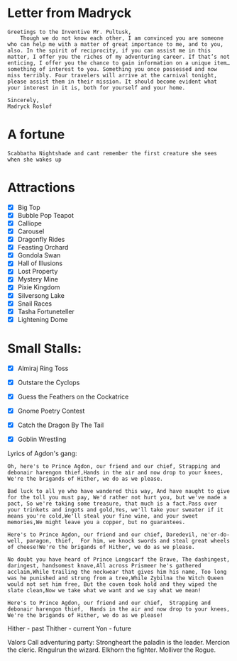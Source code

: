 # Letter from Madryck
```
Greetings to the Inventive Mr. Pultusk,
    Though we do not know each other, I am convinced you are someone who can help me with a matter of great importance to me, and to you, also. In the spirit of reciprocity, if you can assist me in this matter, I offer you the riches of my adventuring career. If that’s not enticing, I offer you the chance to gain information on a unique item… something of interest to you. Something you once possessed and now miss terribly. Four travelers will arrive at the carnival tonight, please assist them in their mission. It should become evident what your interest in it is, both for yourself and your home.

Sincerely,
Madryck Roslof
```
# A fortune
`Scabbatha Nightshade and cant remember the first creature she sees when she wakes up`


# Attractions
- [x] Big Top
- [x] Bubble Pop Teapot
- [x] Calliope
- [x] Carousel
- [x] Dragonfly Rides
- [x] Feasting Orchard
- [x] Gondola Swan
- [x] Hall of Illusions
- [x] Lost Property
- [x] Mystery Mine
- [x] Pixie Kingdom
- [x] Silversong Lake
- [x] Snail Races
- [x] Tasha Fortuneteller
- [x] Lightening Dome

# Small Stalls:
- [x] Almiraj Ring Toss
- [x] Outstare the Cyclops
- [x] Guess the Feathers on the Cockatrice
- [x] Gnome Poetry Contest
- [x] Catch the Dragon By The Tail
- [x] Goblin Wrestling


Lyrics of Agdon's gang:
```
Oh, here's to Prince Agdon, our friend and our chief, Strapping and debonair harengon thief,Hands in the air and now drop to your knees, We're the brigands of Hither, we do as we please.

Bad luck to all ye who have wandered this way, And have naught to give for the toll you must pay, We'd rather not hurt you, but we've made a pact, So we're taking some treasure, that much is a fact.Pass over your trinkets and ingots and gold,Yes, we'll take your sweater if it means you're cold,We'll steal your fine wine, and your sweet memories,We might leave you a copper, but no guarantees.

Here's to Prince Agdon, our friend and our chief, Daredevil, ne'er-do-well, paragon, thief,  For him, we knock swords and steal great wheels of cheese!We're the brigands of Hither, we do as we please.

No doubt you have heard of Prince Longscarf the Brave, The dashingest, daringest, handsomest knave,All across Prismeer he's gathered acclaim,While trailing the neckwear that gives him his name, Too long was he punished and strung from a tree,While Zybilna the Witch Queen would not set him free, But the coven took hold and they wiped the slate clean,Now we take what we want and we say what we mean!

Here's to Prince Agdon, our friend and our chief,  Strapping and debonair harengon thief,  Hands in the air and now drop to your knees, We're the brigands of Hither, we do as we please!
```

Hither - past
Thither - current
Yon - future

Valors Call adventuring party:
Strongheart the paladin is the leader.
Mercion the cleric.
Ringulrun the wizard.
Elkhorn the fighter.
Molliver the Rogue.
